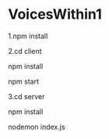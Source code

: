 # VoicesWithin1
1.npm install

2.cd client

npm install

npm start

3.cd server

npm install

nodemon index.js

